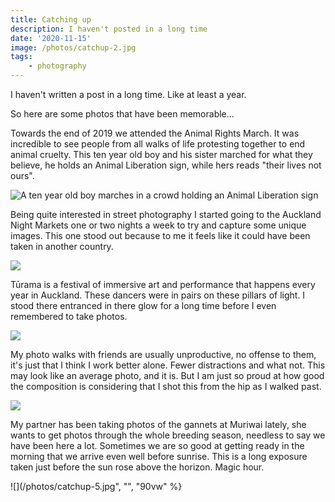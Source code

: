 ```yaml
---
title: Catching up
description: I haven't posted in a long time
date: '2020-11-15'
image: /photos/catchup-2.jpg
tags: 
    - photography
---
```


I haven't written a post in a long time. Like at least a year.

So here are some photos that have been memorable...

Towards the end of 2019 we attended the Animal Rights March. It was incredible to see people from all walks of life protesting together to end animal cruelty. This ten year old boy and his sister marched for what they believe, he holds an Animal Liberation sign, while hers reads "their lives not ours".

![A ten year old boy marches in a crowd holding an Animal Liberation sign](/photos/catchup-1.jpg)

Being quite interested in street photography I started going to the Auckland Night Markets one or two nights a week to try and capture some unique images. This one stood out because to me it feels like it could have been taken in another country.

![](/photos/catchup-2.jpg)

Tūrama is a festival of immersive art and performance that happens every year in Auckland. These dancers were in pairs on these pillars of light. I stood there entranced in there glow for a long time before I even remembered to take photos.

![](/photos/catchup-3.jpg)

My photo walks with friends are usually unproductive, no offense to them, it's just that I think I work better alone. Fewer distractions and what not. This may look like an average photo, and it is. But I am just so proud at how good the composition is considering that I shot this from the hip as I walked past.

![](/photos/catchup-4.jpg)

My partner has been taking photos of the gannets at Muriwai lately, she wants to get photos through the whole breeding season, needless to say we have been here a lot. Sometimes we are so good at getting ready in the morning that we arrive even well before sunrise. This is a long exposure taken just before the sun rose above the horizon. Magic hour.

![](/photos/catchup-5.jpg", "", "90vw" %}